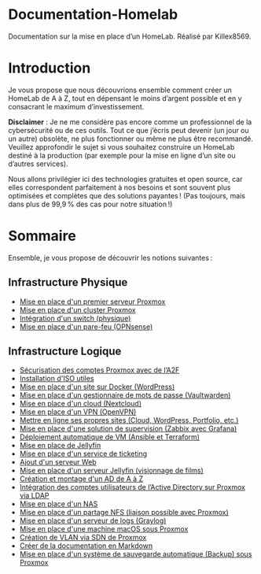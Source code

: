 # Documentation-Homelab
Documentation sur la mise en place d’un HomeLab. Réalisé par Killex8569.

# Introduction
Je vous propose que nous découvrions ensemble comment créer un HomeLab de A à Z, tout en dépensant le moins d’argent possible et en y consacrant le maximum d’investissement.

**Disclaimer** : Je ne me considère pas encore comme un professionnel de la cybersécurité ou de ces outils. Tout ce que j’écris peut devenir (un jour ou un autre) obsolète, ne plus fonctionner ou même ne plus être recommandé. Veuillez approfondir le sujet si vous souhaitez construire un HomeLab destiné à la production (par exemple pour la mise en ligne d’un site ou d’autres services).

Nous allons privilégier ici des technologies gratuites et open source, car elles correspondent parfaitement à nos besoins et sont souvent plus optimisées et complètes que des solutions payantes ! (Pas toujours, mais dans plus de 99,9 % des cas pour notre situation !)

# Sommaire
Ensemble, je vous propose de découvrir les notions suivantes :

## Infrastructure Physique
- [Mise en place d'un premier serveur Proxmox]()
- [Mise en place d'un cluster Proxmox]()
- [Intégration d'un switch (physique)]()
- [Mise en place d'un pare-feu (OPNsense)]()

## Infrastructure Logique
- [Sécurisation des comptes Proxmox avec de l’A2F]()
- [Installation d'ISO utiles]()
- [Mise en place d'un site sur Docker (WordPress)]()
- [Mise en place d'un gestionnaire de mots de passe (Vaultwarden)]()
- [Mise en place d'un cloud (Nextcloud)]()
- [Mise en place d'un VPN (OpenVPN)]()
- [Mettre en ligne ses propres sites (Cloud, WordPress, Portfolio, etc.)]()
- [Mise en place d'une solution de supervision (Zabbix avec Grafana)]()
- [Déploiement automatique de VM (Ansible et Terraform)]()
- [Mise en place de Jellyfin]()
- [Mise en place d'un service de ticketing]()
- [Ajout d'un serveur Web]()
- [Mise en place d'un serveur Jellyfin (visionnage de films)]()
- [Création et montage d'un AD de A à Z]()
- [Intégration des comptes utilisateurs de l’Active Directory sur Proxmox via LDAP]()
- [Mise en place d'un NAS]()
- [Mise en place d'un partage NFS (liaison possible avec Proxmox)]()
- [Mise en place d'un serveur de logs (Graylog)]()
- [Mise en place d'une machine macOS sous Proxmox]()
- [Création de VLAN via SDN de Proxmox]()
- [Créer de la documentation en Markdown]()
- [Mise en place d'un système de sauvegarde automatique (Backup) sous Proxmox]()
